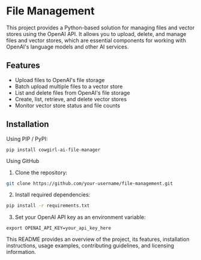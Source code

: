 # File Management

This project provides a Python-based solution for managing files and vector stores using the OpenAI API. It allows you to upload, delete, and manage files and vector stores, which are essential components for working with OpenAI's language models and other AI services.

## Features

- Upload files to OpenAI's file storage
- Batch upload multiple files to a vector store
- List and delete files from OpenAI's file storage
- Create, list, retrieve, and delete vector stores
- Monitor vector store status and file counts

## Installation

Using PIP / PyPI:

```
pip install cowgirl-ai-file-manager

```


Using GitHub
1. Clone the repository:

```zsh
git clone https://github.com/your-username/file-management.git
```

2. Install required dependencies:
```zsh
pip install -r requirements.txt
```

3. Set your OpenAI API key as an environment variable:
```
export OPENAI_API_KEY=your_api_key_here
```

This README provides an overview of the project, its features, installation instructions, usage examples, contributing guidelines, and licensing information. 



